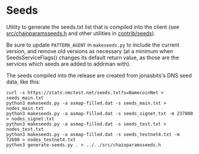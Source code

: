 # Seeds

Utility to generate the seeds.txt list that is compiled into the client
(see [src/chainparamsseeds.h](/src/chainparamsseeds.h) and other utilities in [contrib/seeds](/contrib/seeds)).

Be sure to update `PATTERN_AGENT` in `makeseeds.py` to include the current version,
and remove old versions as necessary (at a minimum when SeedsServiceFlags()
changes its default return value, as those are the services which seeds are added
to addrman with).

The seeds compiled into the release are created from jonasbits's DNS seed data, like this:

````
curl -s https://stats.nmctest.net/seeds.txt?s=NamecoinNet > seeds_main.txt
python3 makeseeds.py -a asmap-filled.dat -s seeds_main.txt > nodes_main.txt
python3 makeseeds.py -a asmap-filled.dat -s seeds_signet.txt -m 237800 > nodes_signet.txt
python3 makeseeds.py -a asmap-filled.dat -s seeds_test.txt > nodes_test.txt
python3 makeseeds.py -a asmap-filled.dat -s seeds_testnet4.txt -m 72600 > nodes_testnet4.txt
python3 generate-seeds.py . > ../../src/chainparamsseeds.h
````
